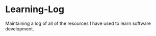# Learning-Log
Maintaining a log of all of the resources I have used to learn software development. 
